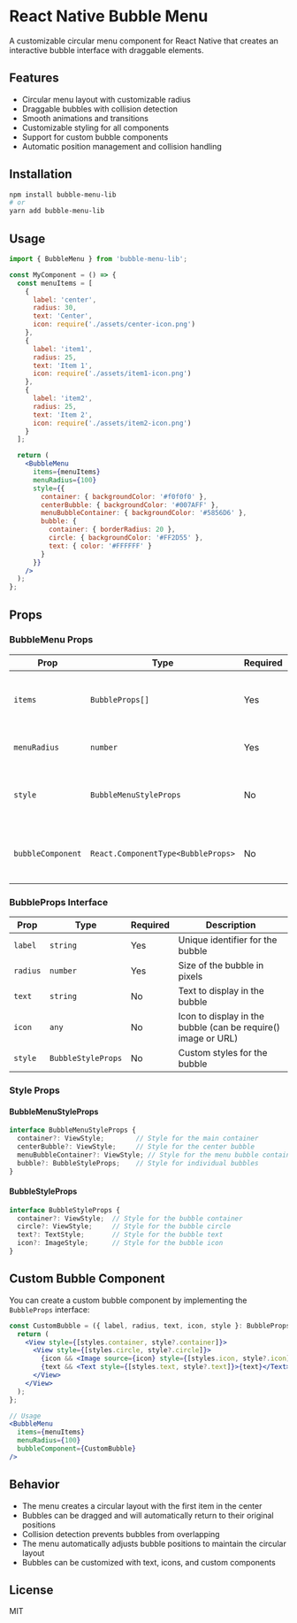 # React Native Bubble Menu

A customizable circular menu component for React Native that creates an interactive bubble interface with draggable elements.

## Features

- Circular menu layout with customizable radius
- Draggable bubbles with collision detection
- Smooth animations and transitions
- Customizable styling for all components
- Support for custom bubble components
- Automatic position management and collision handling

## Installation

```bash
npm install bubble-menu-lib
# or
yarn add bubble-menu-lib
```

## Usage

```jsx
import { BubbleMenu } from 'bubble-menu-lib';

const MyComponent = () => {
  const menuItems = [
    {
      label: 'center',
      radius: 30,
      text: 'Center',
      icon: require('./assets/center-icon.png')
    },
    {
      label: 'item1',
      radius: 25,
      text: 'Item 1',
      icon: require('./assets/item1-icon.png')
    },
    {
      label: 'item2',
      radius: 25,
      text: 'Item 2',
      icon: require('./assets/item2-icon.png')
    }
  ];

  return (
    <BubbleMenu
      items={menuItems}
      menuRadius={100}
      style={{
        container: { backgroundColor: '#f0f0f0' },
        centerBubble: { backgroundColor: '#007AFF' },
        menuBubbleContainer: { backgroundColor: '#5856D6' },
        bubble: {
          container: { borderRadius: 20 },
          circle: { backgroundColor: '#FF2D55' },
          text: { color: '#FFFFFF' }
        }
      }}
    />
  );
};
```

## Props

### BubbleMenu Props

| Prop | Type | Required | Description |
|------|------|----------|-------------|
| `items` | `BubbleProps[]` | Yes | Array of bubble items to display in the menu |
| `menuRadius` | `number` | Yes | Radius of the circular menu layout |
| `style` | `BubbleMenuStyleProps` | No | Custom styles for the menu and its components |
| `bubbleComponent` | `React.ComponentType<BubbleProps>` | No | Custom component to render for each bubble |

### BubbleProps Interface

| Prop | Type | Required | Description |
|------|------|----------|-------------|
| `label` | `string` | Yes | Unique identifier for the bubble |
| `radius` | `number` | Yes | Size of the bubble in pixels |
| `text` | `string` | No | Text to display in the bubble |
| `icon` | `any` | No | Icon to display in the bubble (can be require() image or URL) |
| `style` | `BubbleStyleProps` | No | Custom styles for the bubble |

### Style Props

#### BubbleMenuStyleProps

```typescript
interface BubbleMenuStyleProps {
  container?: ViewStyle;        // Style for the main container
  centerBubble?: ViewStyle;     // Style for the center bubble
  menuBubbleContainer?: ViewStyle; // Style for the menu bubble container
  bubble?: BubbleStyleProps;    // Style for individual bubbles
}
```

#### BubbleStyleProps

```typescript
interface BubbleStyleProps {
  container?: ViewStyle;  // Style for the bubble container
  circle?: ViewStyle;     // Style for the bubble circle
  text?: TextStyle;       // Style for the bubble text
  icon?: ImageStyle;      // Style for the bubble icon
}
```

## Custom Bubble Component

You can create a custom bubble component by implementing the `BubbleProps` interface:

```jsx
const CustomBubble = ({ label, radius, text, icon, style }: BubbleProps) => {
  return (
    <View style={[styles.container, style?.container]}>
      <View style={[styles.circle, style?.circle]}>
        {icon && <Image source={icon} style={[styles.icon, style?.icon]} />}
        {text && <Text style={[styles.text, style?.text]}>{text}</Text>}
      </View>
    </View>
  );
};

// Usage
<BubbleMenu
  items={menuItems}
  menuRadius={100}
  bubbleComponent={CustomBubble}
/>
```

## Behavior

- The menu creates a circular layout with the first item in the center
- Bubbles can be dragged and will automatically return to their original positions
- Collision detection prevents bubbles from overlapping
- The menu automatically adjusts bubble positions to maintain the circular layout
- Bubbles can be customized with text, icons, and custom components

## License

MIT 
